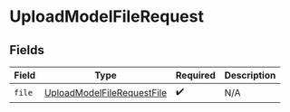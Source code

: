 # UploadModelFileRequest


## Fields

| Field                                                                           | Type                                                                            | Required                                                                        | Description                                                                     |
| ------------------------------------------------------------------------------- | ------------------------------------------------------------------------------- | ------------------------------------------------------------------------------- | ------------------------------------------------------------------------------- |
| `file`                                                                          | [UploadModelFileRequestFile](../../models/shared/UploadModelFileRequestFile.md) | :heavy_check_mark:                                                              | N/A                                                                             |